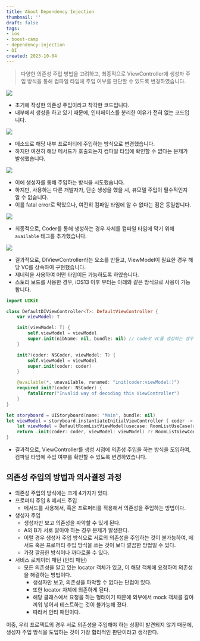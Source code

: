 ```yaml
---
title: About Dependency Injection
thumbnail: ''
draft: false
tags:
- ios
- boost-camp
- dependency-injection
- DI
created: 2023-10-04
---
```



 > 
 > 다양한 의존성 주입 방법을 고려하고, 최종적으로 ViewController에 생성자 주입 방식을 통해 컴파일 타임에 주입 여부를 판단할 수 있도록 변경하였습니다.

![](Pasted%20image%2020231004195753.png)

* 초기에 작성한 의존성 주입이라고 착각한 코드입니다.
* 내부에서 생성을 하고 있기 때문에, 인터페이스를 분리한 이유가 전혀 없는 코드입니다.

![](Pasted%20image%2020231004195805.png)

* 메소드로 해당 내부 프로퍼티에 주입하는 방식으로 변경했습니다.
* 하지만 여전히 해당 메서드가 호출되는지 컴파일 타임에 확인할 수 없다는 문제가 발생했습니다.

![](Pasted%20image%2020231004195819.png)

* 이에 생성자를 통해 주입하는 방식을 시도했습니다.
* 하지만, 사용하는 다른 개발자가, 단순 생성을 했을 시, 뷰모델 주입이 필수적인지 알 수 없습니다.
* 이를 fatal error로 막았으나, 여전히 컴파일 타임에 알 수 없다는 점은 동일합니다.

![](Pasted%20image%2020231004195835.png)

* 최종적으로, Coder를 통해 생성하는 경우 자체를 컴파일 타임에 막기 위해 `available` 태그를 추가했습니다.

![](Pasted%20image%2020231004195849.png)

* 결과적으로, DIViewController라는 요소를 만들고, ViewModel이 필요한 경우 해당 VC를 상속하여 구현했습니다.
* 제네릭을 사용하여 어떤 타입이든 가능하도록 하였습니다.
* 스토리 보드를 사용한 경우, iOS13 이후 부터는 아래와 같은 방식으로 사용이 가능합니다.

````swift
import UIKit

class DefaultDIViewController<T>: DefaultViewController {
    var viewModel: T

    init(viewModel: T) {
        self.viewModel = viewModel
        super.init(nibName: nil, bundle: nil) // code로 VC를 생성하는 경우 nib, bundle 모두 불필요
    }

    init?(coder: NSCoder, viewModel: T) {
        self.viewModel = viewModel
        super.init(coder: coder)
    }

    @available(*, unavailable, renamed: "init(coder:viewModel:)")
    required init?(coder: NSCoder) {
        fatalError("Invalid way of decoding this ViewController")
    }
}
````

````swift
let storyboard = UIStoryboard(name: "Main", bundle: nil)
let viewModel = storyboard.instantiateInitialViewController { coder -> RoomListViewController in
    let viewModel = DefaultRoomListViewModel(usecase: RoomListUseCase(repository: RoomListRepository(service: FirebaseService.shared)))
    return .init(coder: coder, viewModel: viewModel) ?? RoomListViewController(viewModel: viewModel)
}
````

* 결과적으로, ViewController를 생성 시점에 의존성 주입을 하는 방식을 도입하여, 컴파일 타임에 주입 여부를 확인할 수 있도록 변경하였습니다.

## 의존성 주입의 방법과 의사결정 과정

* 의존성 주입의 방식에는 크게 4가지가 있다.
* 프로퍼티 주입 & 메서드 주입
  * 메서드를 사용해서, 혹은 프로퍼티를 적용해서 의존성을 주입하는 방법이다.
* 생성자 주입
  * 생성자만 보고 의존성을 파악할 수 있게 된다.
  * A와 B가 서로 알아야 하는 경우 문제가 발생한다.
  * 이럴 경우 생성자 주입 방식으로 서로의 의존성을 주입하는 것이 불가능하여, 메서드 혹은 프로퍼티 주입 방식을 쓰는 것이 보다 깔끔한 방법일 수 있다.
  * 가장 깔끔한 방식이나 까다로울 수 있다.
* 서비스 로케이터 패턴 (안티 패턴)
  * 모든 의존성을 알고 있는 locator 객체가 있고, 이 해당 객체에 요청하여 의존성을 해결하는 방법이다.
    * 생성자만 보고, 의존성을 파악할 수 없다는 단점이 있다.
    * 또한 locator 자체에 의존하게 된다.
    * 해당 클래스에서 요청을 하는 형태이기 때문에 외부에서 mock 객체를 갈아끼워 넣어서 테스트하는 것이 불가능해 졌다.
    * 따라서 안티 패턴이다.

이중, 우리 프로젝트의 경우 서로 의존성을 주입해야 하는 상황이 발견되지 않기 때문에, 생성자 주입 방식을 도입하는 것이 가장 합리적인 판단이라고 생각한다.

